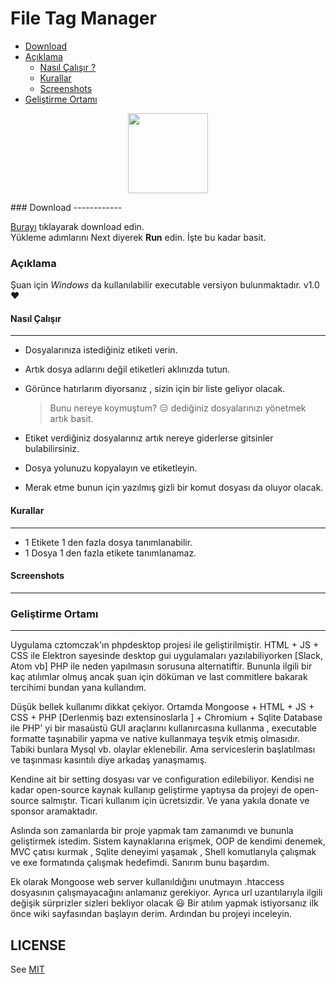 

# File Tag Manager 
- [Download](#download)
- [Açıklama](#açıklama)
  * [Nasıl Çalışır ?](#nasıl-çalışır)
  * [Kurallar](#kurallar)
  * [Screenshots](#screenshots)
- [Geliştirme Ortamı](#geliştirme-ortamı)
<p align="center">
  <img width="128" height="128" src="https://github.com/kmrtylmz/FileTagManager-PHP/blob/master/public/images/FileTagManager.svg">
</p>
### Download
------------

[Burayı](http://google.com "Burayı")  tıklayarak  download edin. <br/>
Yükleme adımlarını  Next diyerek **Run** edin. İşte bu kadar basit.<br/>


### Açıklama

Şuan için *Windows* da kullanılabilir  executable versiyon bulunmaktadır. v1.0 &hearts;<br/>

#### Nasıl Çalışır 

------------
- Dosyalarınıza istediğiniz etiketi verin. 

- Artık dosya adlarını değil etiketleri aklınızda tutun. 

- Görünce hatırlarım diyorsanız , sizin için bir liste geliyor olacak.

     > Bunu nereye koymuştum? :expressionless:  dediğiniz dosyalarınızı yönetmek artık basit.

- Etiket verdiğiniz dosyalarınız artık nereye giderlerse gitsinler bulabilirsiniz.

- Dosya yolunuzu kopyalayın ve etiketleyin.

- Merak etme bunun için yazılmış gizli bir komut dosyası da oluyor olacak.


#### Kurallar
----------

- 1 Etikete 1 den fazla dosya tanımlanabilir. 
- 1 Dosya 1 den fazla etikete tanımlanamaz.


#### Screenshots
----------




### Geliştirme Ortamı
----------


Uygulama  cztomczak'ın  phpdesktop projesi ile geliştirilmiştir. HTML + JS + CSS ile  Elektron sayesinde desktop gui uygulamaları yazılabiliyorken [Slack, Atom vb] PHP ile neden yapılmasın sorusuna alternatiftir. Bununla ilgili bir kaç atılımlar olmuş ancak şuan için döküman ve last commitlere bakarak tercihimi bundan yana kullandım. 

Düşük bellek kullanımı dikkat çekiyor. Ortamda Mongoose + HTML + JS + CSS + PHP [Derlenmiş bazı extensinoslarla ] + Chromium + Sqlite Database ile  PHP' yi bir masaüstü GUI araçlarını kullanırcasına kullanma , executable formatte taşınabilir yapma ve native kullanmaya teşvik etmiş olmasıdır. Tabiki bunlara Mysql vb. olaylar eklenebilir. Ama serviceslerin başlatılması ve taşınması kasıntılı diye arkadaş yanaşmamış.

Kendine ait bir setting dosyası var ve configuration edilebiliyor.  Kendisi ne kadar open-source kaynak kullanıp geliştirme yaptıysa da projeyi de open-source salmıştır. Ticari kullanım için ücretsizdir. Ve yana yakıla donate ve sponsor aramaktadır.

Aslında son zamanlarda bir proje yapmak tam zamanımdı ve bununla geliştirmek istedim. Sistem kaynaklarına erişmek, OOP de kendimi denemek, MVC çatısı kurmak , Sqlite deneyimi yaşamak , Shell komutlarıyla çalışmak ve exe formatında çalışmak hedefimdi. Sanırım bunu başardım.

Ek olarak Mongoose web server kullanıldığını unutmayın .htaccess dosyasının çalışmayacağını anlamanız gerekiyor. Ayrıca url uzantılarıyla ilgili değişik sürprizler sizleri bekliyor olacak :smiley:  Bir atılım yapmak istiyorsanız ilk önce wiki sayfasından başlayın derim. Ardından bu projeyi inceleyin.



## LICENSE 

See [ MIT ][mit]

[mit]: <https://github.com/kmrtylmz/FileTagManager-PHP/blob/master/LICENSE/>
